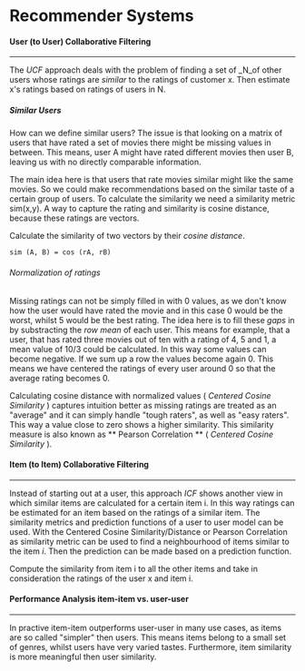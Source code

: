 # Recommender Systems

#### User (to User) Collaborative Filtering
________________________________
The _UCF_ approach deals with the problem of finding a set of _N_of other users whose ratings are _similar_ to the ratings of customer x.
Then estimate x's ratings based on ratings of users in N.

##### Similar Users
How can we define similar users? The issue is that looking on a matrix of users that have rated a set of movies
there might be missing values in between. This means, user A might have rated different movies then user B, leaving
us with no directly comparable information.

The main idea here is that users that rate movies similar might like the same movies. So we could make recommendations based
on the similar taste of a certain group of users. To calculate the similarity we need a similarity metric sim(x,y).
A way to capture the rating and similarity is cosine distance, because these ratings are vectors.

Calculate the similarity of two vectors by their _cosine distance_.

```
sim (A, B) = cos (rA, rB)
```

###### Normalization of ratings
Missing ratings can not be simply filled in with 0 values, as we don't know how the user would have rated the movie and in this case 0 would be the worst, whilst 5 would be the best rating. The idea here is to fill these _gaps_ in by substracting the _row mean_ of each user. This means for example, that a user, that has rated three movies out of ten with a rating of 4, 5 and 1, a mean value of 10/3 could be calculated. In this way some values can become negative.
If we sum up a row the values become again 0. This means we have centered the ratings of every user around 0 so that the average rating becomes 0.

Calculating cosine distance with normalized values ( _Centered Cosine Similarity_ ) captures intuition better as missing ratings are treated as an "average" and it can simply handle "tough raters", as well as "easy raters". This way a value close to zero shows a higher similarity.
This similarity measure is also known as ** Pearson Correlation ** ( _Centered Cosine Similarity_ ).

#### Item (to Item) Collaborative Filtering
__________________________

Instead of starting out at a user, this approach _ICF_ shows another view in which similar items are calculated for a certain item i. In this way ratings can be estimated for an item based on the ratings of a similar item. The similarity metrics and prediction functions of a user to user model can be used. With the Centered Cosine Similarity/Distance or Pearson Correlation as similarity metric can be used to find a neighbourhood of items similar to the item _i_. Then the prediction can be made based on a prediction function.

Compute the similarity from item i to all the other items and take in consideration the ratings of the user x and item i.

#### Performance Analysis item-item vs. user-user
________________________________

In practive item-item outperforms user-user in many use cases, as items are so called "simpler" then users. This means items belong to a small set of genres, whilst users have very varied tastes. Furthermore, item similarity is more meaningful then user similarity.
